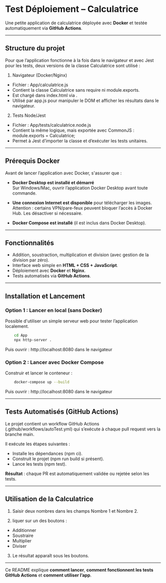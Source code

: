 # Test Déploiement – Calculatrice

Une petite application de calculatrice déployée avec **Docker** et testée automatiquement via **GitHub Actions**.

---

## Structure du projet
Pour que l’application fonctionne à la fois dans le navigateur et avec Jest pour les tests, deux versions de la classe Calculatrice sont utilisé :

1. Navigateur (Docker/Nginx)

- Fichier : App/calculatrice.js
- Contient la classe Calculatrice sans require ni module.exports.
- Est chargé dans index.html via <script src="calculatrice.js"></script>.
- Utilisé par app.js pour manipuler le DOM et afficher les résultats dans le navigateur.

2. Tests Node/Jest

- Fichier : App/tests/calculatrice.node.js
- Contient la même logique, mais exportée avec CommonJS : module.exports = Calculatrice;
- Permet à Jest d’importer la classe et d’exécuter les tests unitaires.

---

## Prérequis Docker

Avant de lancer l’application avec Docker, s'assurer que :

- **Docker Desktop est installé et démarré**  
  Sur Windows/Mac, ouvrir l’application Docker Desktop avant toute commande.  

- **Une connexion Internet est disponible** pour télécharger les images.  
  Attention : certains VPN/pare-feux peuvent bloquer l’accès à Docker Hub. Les désactiver si nécessaire.  

- **Docker Compose est installé** (il est inclus dans Docker Desktop). 

---

## Fonctionnalités

- Addition, soustraction, multiplication et division (avec gestion de la division par zéro).
- Interface web simple en **HTML + CSS + JavaScript**.
- Déploiement avec **Docker** et **Nginx**.
- Tests automatisés via **GitHub Actions**.

---

## Installation et Lancement

### Option 1 : Lancer en local (sans Docker)
Possible d'utiliser un simple serveur web pour tester l’application localement.

```bash
    cd App
    npx http-server .
```
Puis ouvrir : http://localhost:8080 dans le navigateur

### Option 2 : Lancer avec Docker Compose
Construir et lancer le conteneur :
```bash
    docker-compose up --build
```
Puis ouvrir : http://localhost:8080 dans le navigateur

---

## Tests Automatisés (GitHub Actions)
Le projet contient un workflow GitHub Actions (.github/workflows/autoTest.yml) qui s’exécute à chaque pull request vers la branche main.

Il exécute les étapes suivantes :

- Installe les dépendances (npm ci).
- Construit le projet (npm run build si présent).
- Lance les tests (npm test).

**Résultat** : chaque PR est automatiquement validée ou rejetée selon les tests.

---

## Utilisation de la Calculatrice
1. Saisir deux nombres dans les champs Nombre 1 et Nombre 2.

2. liquer sur un des boutons :

- Additionner
- Soustraire
- Multiplier
- Diviser

3. Le résultat apparaît sous les boutons.

---

Ce README explique **comment lancer**, **comment fonctionnent les tests GitHub Actions** et **comment utiliser l’app**.  